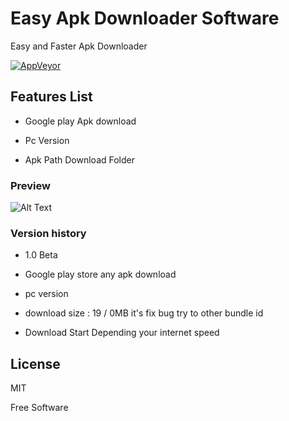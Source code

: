 # Easy Apk Downloader Software
Easy and Faster Apk Downloader 


[![AppVeyor](https://img.shields.io/appveyor/ci/gruntjs/grunt.svg)](https://github.com/irshadpathan/EasyApkDownloaderSoftware)


## Features List

- Google play Apk download

- Pc Version 

- Apk Path Download Folder

### Preview

![Alt Text](https://media.giphy.com/media/3o752eLBYyyjUnOYqA/giphy.gif)


### Version history

- 1.0 Beta

* Google play store any apk download 

* pc version

*  download size : 19 / 0MB it's fix bug try to other bundle id

* Download Start Depending your internet speed



License
----

MIT


Free Software

